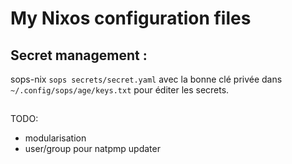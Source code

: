 # My Nixos configuration files

## Secret management : 
sops-nix
``sops secrets/secret.yaml`` avec la bonne clé privée dans ``~/.config/sops/age/keys.txt`` pour éditer les secrets.


##

TODO:
- modularisation 
- user/group pour natpmp updater
